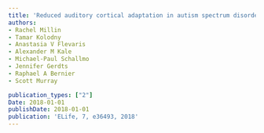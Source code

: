 ```yaml
---
title: 'Reduced auditory cortical adaptation in autism spectrum disorder'
authors: 
- Rachel Millin
- Tamar Kolodny
- Anastasia V Flevaris
- Alexander M Kale
- Michael-Paul Schallmo
- Jennifer Gerdts
- Raphael A Bernier
- Scott Murray

publication_types: ["2"]
Date: 2018-01-01
publishDate: 2018-01-01
publication: 'ELife, 7, e36493, 2018'
---
```

